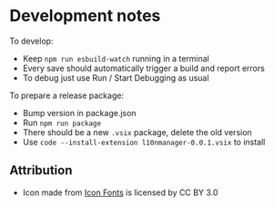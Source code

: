 # Development notes

To develop:

* Keep `npm run esbuild-watch` running in a terminal
* Every save should automatically trigger a build and report errors
* To debug just use Run / Start Debugging as usual

To prepare a release package:

* Bump version in package.json
* Run `npm run package`
* There should be a new `.vsix` package, delete the old version
* Use `code --install-extension l10nmanager-0.0.1.vsix` to install

## Attribution

* Icon made from [Icon Fonts](http://www.onlinewebfonts.com/icon) is licensed by CC BY 3.0
